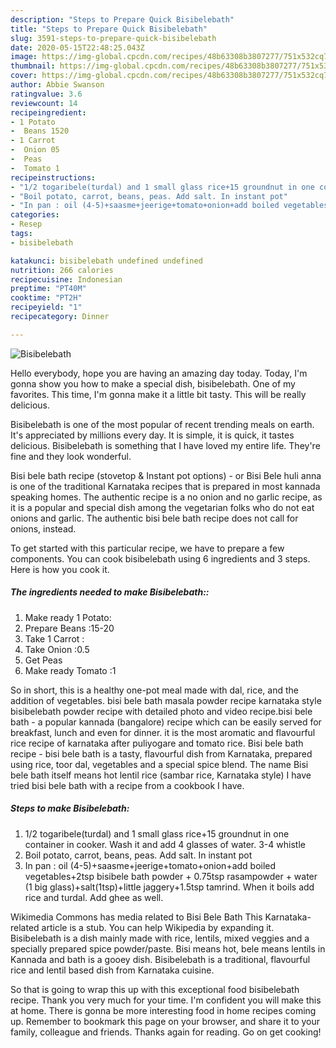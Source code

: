```yaml
---
description: "Steps to Prepare Quick Bisibelebath"
title: "Steps to Prepare Quick Bisibelebath"
slug: 3591-steps-to-prepare-quick-bisibelebath
date: 2020-05-15T22:48:25.043Z
image: https://img-global.cpcdn.com/recipes/48b63308b3807277/751x532cq70/bisibelebath-recipe-main-photo.jpg
thumbnail: https://img-global.cpcdn.com/recipes/48b63308b3807277/751x532cq70/bisibelebath-recipe-main-photo.jpg
cover: https://img-global.cpcdn.com/recipes/48b63308b3807277/751x532cq70/bisibelebath-recipe-main-photo.jpg
author: Abbie Swanson
ratingvalue: 3.6
reviewcount: 14
recipeingredient:
- 1 Potato
-  Beans 1520
- 1 Carrot 
-  Onion 05
-  Peas
-  Tomato 1
recipeinstructions:
- "1/2 togaribele(turdal) and 1 small glass rice+15 groundnut in one container in cooker. Wash it and add 4 glasses of water. 3-4 whistle"
- "Boil potato, carrot, beans, peas. Add salt. In instant pot"
- "In pan : oil (4-5)+saasme+jeerige+tomato+onion+add boiled vegetables+2tsp bisibele bath powder + 0.75tsp rasampowder + water (1 big glass)+salt(1tsp)+little jaggery+1.5tsp tamrind. When it boils add rice and turdal. Add ghee as well."
categories:
- Resep
tags:
- bisibelebath

katakunci: bisibelebath undefined undefined
nutrition: 266 calories
recipecuisine: Indonesian
preptime: "PT40M"
cooktime: "PT2H"
recipeyield: "1"
recipecategory: Dinner

---
```



![Bisibelebath](https://img-global.cpcdn.com/recipes/48b63308b3807277/751x532cq70/bisibelebath-recipe-main-photo.jpg)

Hello everybody, hope you are having an amazing day today. Today, I'm gonna show you how to make a special dish, bisibelebath. One of my favorites. This time, I'm gonna make it a little bit tasty. This will be really delicious.

Bisibelebath is one of the most popular of recent trending meals on earth. It's appreciated by millions every day. It is simple, it is quick, it tastes delicious. Bisibelebath is something that I have loved my entire life. They're fine and they look wonderful.

Bisi bele bath recipe (stovetop &amp; Instant pot options) - or Bisi Bele huli anna is one of the traditional Karnataka recipes that is prepared in most kannada speaking homes. The authentic recipe is a no onion and no garlic recipe, as it is a popular and special dish among the vegetarian folks who do not eat onions and garlic. The authentic bisi bele bath recipe does not call for onions, instead.


To get started with this particular recipe, we have to prepare a few components. You can cook bisibelebath using 6 ingredients and 3 steps. Here is how you cook it.

##### The ingredients needed to make Bisibelebath::

1. Make ready 1 Potato:
1. Prepare  Beans :15-20
1. Take 1 Carrot :
1. Take  Onion :0.5
1. Get  Peas
1. Make ready  Tomato :1


So in short, this is a healthy one-pot meal made with dal, rice, and the addition of vegetables. bisi bele bath masala powder recipe karnataka style bisibelebath powder recipe with detailed photo and video recipe.bisi bele bath - a popular kannada (bangalore) recipe which can be easily served for breakfast, lunch and even for dinner. it is the most aromatic and flavourful rice recipe of karnataka after puliyogare and tomato rice. Bisi bele bath recipe - bisi bele bath is a tasty, flavourful dish from Karnataka, prepared using rice, toor dal, vegetables and a special spice blend. The name Bisi bele bath itself means hot lentil rice (sambar rice, Karnataka style) I have tried bisi bele bath with a recipe from a cookbook I have. 

##### Steps to make Bisibelebath:

1. 1/2 togaribele(turdal) and 1 small glass rice+15 groundnut in one container in cooker. Wash it and add 4 glasses of water. 3-4 whistle
1. Boil potato, carrot, beans, peas. Add salt. In instant pot
1. In pan : oil (4-5)+saasme+jeerige+tomato+onion+add boiled vegetables+2tsp bisibele bath powder + 0.75tsp rasampowder + water (1 big glass)+salt(1tsp)+little jaggery+1.5tsp tamrind. When it boils add rice and turdal. Add ghee as well.


Wikimedia Commons has media related to Bisi Bele Bath This Karnataka-related article is a stub. You can help Wikipedia by expanding it. Bisibelebath is a dish mainly made with rice, lentils, mixed veggies and a specially prepared spice powder/paste. Bisi means hot, bele means lentils in Kannada and bath is a gooey dish. Bisibelebath is a traditional, flavourful rice and lentil based dish from Karnataka cuisine. 

So that is going to wrap this up with this exceptional food bisibelebath recipe. Thank you very much for your time. I'm confident you will make this at home. There is gonna be more interesting food in home recipes coming up. Remember to bookmark this page on your browser, and share it to your family, colleague and friends. Thanks again for reading. Go on get cooking!
